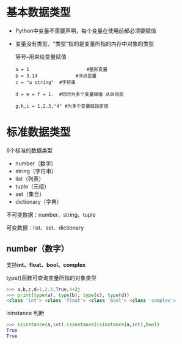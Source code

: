 # 基本数据类型

- Python中变量不需要声明，每个变量在使用前都必须要赋值

- 变量没有类型，“类型”指的是变量所指的内存中对象的类型

  等号`=`用来给变量赋值

  ```
  a = 1						#整形变量
  b = 3.14				#浮点变量
  c = "a string"  #字符串
  
  d = e = f = 1.  #同时为多个变量赋值 从后向前
  
  g,h,i = 1,2.3,"4" #为多个变量赋指定值
  ```

  

# 标准数据类型

6个标准的数据类型

- number（数字）
- string（字符串）
- list（列表）
- tuple（元组）
- set（集合）
- dictionary（字典）

不可变数据：number、string、tuple

可变数据：list、set、dictionary



## number（数字）

支持**int、float、bool、complex**

type()函数可查询变量所指的对象类型

```python
>>> a,b,c,d=1,2.3,True,4+2j
>>> print(type(a), type(b), type(c), type(d))
<class 'int'> <class 'float'> <class 'bool'> <class 'complex'>
```

isinstance 判断

```python
>>> isinstance(a,int);isinstance(isinstance(a,int),bool)
True
True
```

